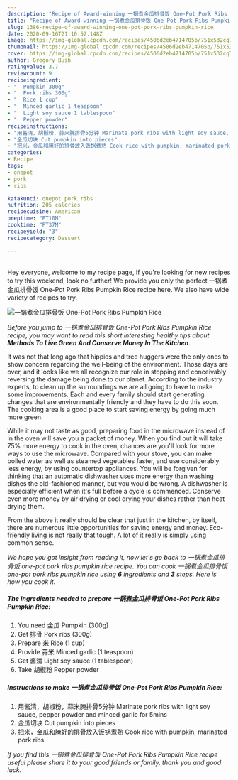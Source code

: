 ```yaml
---
description: "Recipe of Award-winning 一锅煮金瓜排骨饭 One-Pot Pork Ribs Pumpkin Rice"
title: "Recipe of Award-winning 一锅煮金瓜排骨饭 One-Pot Pork Ribs Pumpkin Rice"
slug: 1386-recipe-of-award-winning-one-pot-pork-ribs-pumpkin-rice
date: 2020-09-16T21:10:52.148Z
image: https://img-global.cpcdn.com/recipes/4506d2eb4714705b/751x532cq70/一锅煮金瓜排骨饭-one-pot-pork-ribs-pumpkin-rice-recipe-main-photo.jpg
thumbnail: https://img-global.cpcdn.com/recipes/4506d2eb4714705b/751x532cq70/一锅煮金瓜排骨饭-one-pot-pork-ribs-pumpkin-rice-recipe-main-photo.jpg
cover: https://img-global.cpcdn.com/recipes/4506d2eb4714705b/751x532cq70/一锅煮金瓜排骨饭-one-pot-pork-ribs-pumpkin-rice-recipe-main-photo.jpg
author: Gregory Bush
ratingvalue: 3.7
reviewcount: 9
recipeingredient:
- "  Pumpkin 300g"
- "  Pork ribs 300g"
- "  Rice 1 cup"
- "  Minced garlic 1 teaspoon"
- "  Light soy sauce 1 tablespoon"
- "  Pepper powder"
recipeinstructions:
- "用酱清，胡椒粉，蒜米腌排骨5分钟 Marinate pork ribs with light soy sauce, pepper powder and minced garlic for 5mins"
- "金瓜切块 Cut pumpkin into pieces"
- "把米，金瓜和腌好的排骨放入饭锅煮熟 Cook rice with pumpkin, marinated pork ribs"
categories:
- Recipe
tags:
- onepot
- pork
- ribs

katakunci: onepot pork ribs 
nutrition: 205 calories
recipecuisine: American
preptime: "PT10M"
cooktime: "PT37M"
recipeyield: "3"
recipecategory: Dessert

---
```

<br>
Hey everyone, welcome to my recipe page, If you're looking for new recipes to try this weekend, look no further! We provide you only the perfect 一锅煮金瓜排骨饭 One-Pot Pork Ribs Pumpkin Rice recipe here. We also have wide variety of recipes to try.
<br>


![一锅煮金瓜排骨饭 One-Pot Pork Ribs Pumpkin Rice](https://img-global.cpcdn.com/recipes/4506d2eb4714705b/751x532cq70/一锅煮金瓜排骨饭-one-pot-pork-ribs-pumpkin-rice-recipe-main-photo.jpg)

<i>Before you jump to 一锅煮金瓜排骨饭 One-Pot Pork Ribs Pumpkin Rice recipe, you may want to read this short interesting healthy tips about 
<strong>Methods To Live Green And Conserve Money In The Kitchen</strong>.</i>
</br>

It was not that long ago that hippies and tree huggers were the only ones to show concern regarding the well-being of the environment. Those days are over, and it looks like we all recognize our role in stopping and conceivably reversing the damage being done to our planet. According to the industry experts, to clean up the surroundings we are all going to have to make some improvements. Each and every family should start generating changes that are environmentally friendly and they have to do this soon. The cooking area is a good place to start saving energy by going much more green.

While it may not taste as good, preparing food in the microwave instead of in the oven will save you a packet of money. When you find out it will take 75% more energy to cook in the oven, chances are you'll look for more ways to use the microwave. Compared with your stove, you can make boiled water as well as steamed vegetables faster, and use considerably less energy, by using countertop appliances. You will be forgiven for thinking that an automatic dishwasher uses more energy than washing dishes the old-fashioned manner, but you would be wrong. A dishwasher is especially efficient when it's full before a cycle is commenced. Conserve even more money by air drying or cool drying your dishes rather than heat drying them.

From the above it really should be clear that just in the kitchen, by itself, there are numerous little opportunities for saving energy and money. Eco-friendly living is not really that tough. A lot of it really is simply using common sense.


<i>We hope you got insight from reading it, now let's go back to 一锅煮金瓜排骨饭 one-pot pork ribs pumpkin rice recipe. You can cook 一锅煮金瓜排骨饭 one-pot pork ribs pumpkin rice using <strong>6</strong> ingredients and <strong>3</strong> steps. Here is how you cook it.
</i>

##### The ingredients needed to prepare 一锅煮金瓜排骨饭 One-Pot Pork Ribs Pumpkin Rice:

1. You need  金瓜 Pumpkin (300g)
1. Get  排骨 Pork ribs (300g)
1. Prepare  米 Rice (1 cup)
1. Provide  蒜米 Minced garlic (1 teaspoon)
1. Get  酱清 Light soy sauce (1 tablespoon)
1. Take  胡椒粉 Pepper powder


##### Instructions to make 一锅煮金瓜排骨饭 One-Pot Pork Ribs Pumpkin Rice:

1. 用酱清，胡椒粉，蒜米腌排骨5分钟 Marinate pork ribs with light soy sauce, pepper powder and minced garlic for 5mins
1. 金瓜切块 Cut pumpkin into pieces
1. 把米，金瓜和腌好的排骨放入饭锅煮熟 Cook rice with pumpkin, marinated pork ribs


<i>If you find this 一锅煮金瓜排骨饭 One-Pot Pork Ribs Pumpkin Rice recipe useful please share it to your good friends or family, thank you and good luck.</i>
